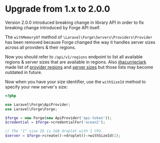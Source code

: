 # Upgrade from 1.x to 2.0.0

Version 2.0.0 introduced breaking change in library API in order to fix breaking change introduced by Forge API itself.

The `withMemoryOf` method of `\Laravel\Forge\Servers\Providers\Provider` has been removed because Forge changed the way
it handles server sizes across all providers & their regions.

Now you should refer to `/api/v1/regions` endpoint to list all available regions & server sizes that are available
in regions. Also [@acurrieclark](https://github.com/acurrieclark) made list of [provider regions](./provider-regions.md)
and [server sizes](./provider-sizes.md) but those lists may become outdated in future.

Now when you have your size identifier, use the `withSizeId` method to specify your new server's size:

```php
<?php

use Laravel\Forge\ApiProvider;
use Laravel\Forge\Forge;

$forge = new Forge(new ApiProvider('api-token'));
$credential = $forge->credentialFor('ocean2');

// The "1" size ID is 1GB droplet with 1 CPU.
$server = $forge->create()->droplet()->withSizeId(1);
```
